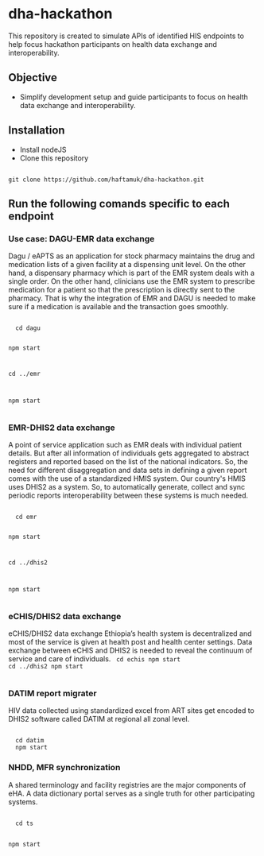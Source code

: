 # dha-hackathon

This repository is created to simulate APIs of identified HIS endpoints to help focus hackathon participants on health data exchange and interoperability.

## Objective

- Simplify development setup and guide participants to focus on health data exchange and interoperability.

## Installation

- Install nodeJS
- Clone this repository

<code>
git clone https://github.com/haftamuk/dha-hackathon.git
</code>

## Run the following comands specific to each endpoint

### Use case: DAGU-EMR data exchange

Dagu / eAPTS as an application for stock pharmacy maintains the drug and medication lists of a given facility at a dispensing unit level. On the other hand, a dispensary pharmacy which is part of the EMR system deals with a single order. On the other hand, clinicians use the EMR system to prescribe medication for a patient so that the prescription is directly sent to the pharmacy. That is why the integration of EMR and DAGU is needed to make sure if a medication is available and the transaction goes smoothly.

<code> 
  cd dagu

npm start

cd ../emr

npm start  
</code>

### EMR-DHIS2 data exchange

A point of service application such as EMR deals with individual patient details. But after all information of individuals gets aggregated to abstract registers and reported based on the list of the national indicators. So, the need for different disaggregation and data sets in defining a given report comes with the use of a standardized HMIS system. Our country's HMIS uses DHIS2 as a system. So, to automatically generate, collect and sync periodic reports interoperability between these systems is much needed.

<code> 
  cd emr

npm start

cd ../dhis2

npm start  
</code>

### eCHIS/DHIS2 data exchange

eCHIS/DHIS2 data exchange
Ethiopia’s health system is decentralized and most of the service is given at health post and health center settings. Data exchange between eCHIS and DHIS2 is needed to reveal the continuum of service and care of individuals.
<code>
cd echis
npm start
cd ../dhis2
npm start  
</code>

### DATIM report migrater

HIV data collected using standardized excel from ART sites get encoded to DHIS2 software called DATIM at regional all zonal level.

<code> 
  cd datim
  npm start
</code>

### NHDD, MFR synchronization

A shared terminology and facility registries are the major components of eHA. A data dictionary portal serves as a single truth for other participating systems.

<code> 
  cd ts

npm start
</code>
